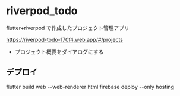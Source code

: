 # riverpod_todo

flutter+riverpod で作成したプロジェクト管理アプリ

https://riverpod-todo-170f4.web.app/#/projects

- プロジェクト概要をダイアログにする

## デプロイ

flutter build web --web-renderer html
firebase deploy --only hosting
